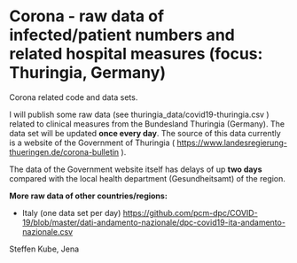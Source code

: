 # Corona - raw data of infected/patient numbers and related hospital measures (focus: Thuringia, Germany)
Corona related code and data sets.

I will publish some raw data (see thuringia_data/covid19-thuringia.csv ) related to clinical measures from the Bundesland Thuringia (Germany). The data set will be updated **once every day**. 
The source of this data currently is a website of the Government of Thuringia ( https://www.landesregierung-thueringen.de/corona-bulletin ).

The data of the Government website itself has delays of up **two days** compared with the local health department (Gesundheitsamt) of the region.


**More raw data of other countries/regions:**
  * Italy (one data set per day)  https://github.com/pcm-dpc/COVID-19/blob/master/dati-andamento-nazionale/dpc-covid19-ita-andamento-nazionale.csv


Steffen Kube, Jena
